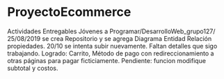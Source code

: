 # ProyectoEcommerce
Actividades Entregables Jóvenes a Programar/DesarrolloWeb_grupo127/
25/08/2019 se crea Repositorio y se agrega Diagrama Entidad  Relación propiedades. 
20/10 se intenta subir nuevamente.  Faltan detalles que sigo trabajando. Logrado: Carrito, Método de pago con redireccionamiento a otras páginas para pagar ficticiamente. Pendiente: funcion modifique subtotal y costos. 
